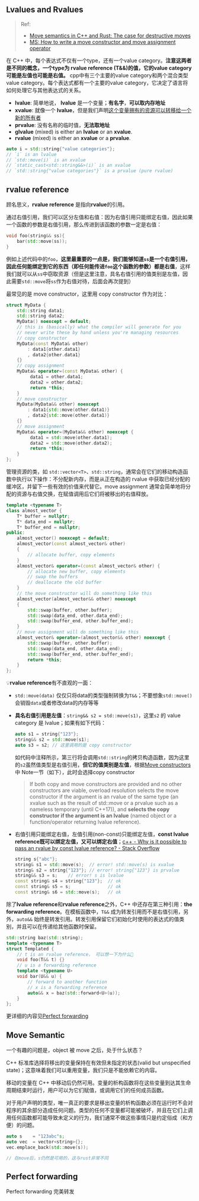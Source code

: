 ## Lvalues and Rvalues
> Ref:
> - [Move semantics in C++ and Rust: The case for destructive moves](https://radekvit.medium.com/move-semantics-in-c-and-rust-the-case-for-destructive-moves-d816891c354b)
> - [MS: How to write a move constructor and move assignment operator](https://learn.microsoft.com/en-us/cpp/cpp/move-constructors-and-move-assignment-operators-cpp?view=msvc-170)


在 C++ 中，每个表达式不仅有一个type，还有一个value category。**注意这两者是不同的概念，一个type为 rvalue reference (T&&)的值，它的value category可能是左值也可能是右值。** cpp中有三个主要的value category和两个混合类型value category。每个表达式都有一个主要的value category，它决定了语言将如何处理它与其他表达式的关系。

- **lvalue**: 简单地说， **lvalue** 是一个变量；**有名字**，**可以取内存地址**
- **xvalue**: 就像一个 **lvalue**，但是我们声明<u>这个变量拥有的资源可以转移给一个新的所有者</u>
- **prvalue**: 没有名称的临时值，**无法取地址**
- **glvalue** (mixed) is either an **lvalue** or an **xvalue**.
- **rvalue** (mixed) is either an **xvalue** or a **prvalue**.

```c++
auto i = std::string{"value categories"};
// `i` is an lvalue
// `std::move(i)` is an xvalue
// `static_cast<std::string&&>(i)` is an xvalue
// `std::string{"value categories"}` is a prvalue (pure rvalue)
```

## rvalue reference
顾名思义，**rvalue reference** 是指向**rvalue**的引用。

通过右值引用，我们可以区分左值和右值：因为右值引用只能绑定右值，因此如果一个函数的参数是右值引用，那么传进到该函数的参数一定是右值：

```cpp
void foo(string&& ss){
    bar(std::move(ss));
}
```

例如上述代码中的`foo`，**这里最重要的一点是，我们能够知道`ss`是一个右值引用，因此任何能绑定到它的东西（即任何能传进`foo`这个函数的参数）都是右值**，这样我们就可以从`ss`中窃取资源（但是这里注意，具名右值引用的值类别是左值，因此需要`std::move`将`ss`作为右值对待，后面会再次提到）

最常见的是 move constructor，这里用 copy constructor 作为对比：

```cpp
struct MyData {
    std::string data1;
    std::string data2;
    MyData() noexcept = default;
    // this is (basically) what the compiler will generate for you
    // never write these by hand unless you're managing resources
    // copy constructor
    MyData(const MyData& other)
        : data1{other.data1}
        , data2{other.data1}
    {}
    // copy assignment
    MyData& operator=(const MyData& other) {
         data1 = other.data1;
         data2 = other.data2;
         return *this;
    }
    // move constructor
    MyData(MyData&& other) noexcept
        : data1{std::move(other.data1)}
        , data2{std::move(other.data1)}
    {}
    // move assignment
    MyData& operator=(MyData&& other) noexcept {
         data1 = std::move(other.data1);
         data2 = std::move(other.data2);
         return *this;
    }
};

```

管理资源的类，如 `std::vector<T>`、`std::string`，通常会在它们的移动构造函数中执行以下操作：不分配新内存，而是从正在构造的 rvalue 中获取已经分配的缓冲区，并留下一些有效的价值来代替它。move assignment 通常会简单地将分配的资源与右值交换，在赋值调用后它们将被移出的右值释放。

```cpp
template <typename T>
class almost_vector {
    T* buffer = nullptr;
    T* data_end = nullptr;
    T* buffer_end = nullptr;
public:
    almost_vector() noexcept = default;
    almost_vector(const almost_vector& other)
    {
        // allocate buffer, copy elements
    }
    almost_vector& operator=(const almost_vector& other) {
        // allocate new buffer, copy elements
        // swap the buffers
        // deallocate the old buffer
    }
    // the move constructor will do something like this
    almost_vector(almost_vector&& other) noexcept
    {
        std::swap(buffer, other.buffer);
        std::swap(data_end, other.data_end);
        std::swap(buffer_end, other.buffer_end);
    }
    // move assignment will do something like this
    almost_vector& operator=(almost_vector&& other) noexcept {
        std::swap(buffer, other.buffer);
        std::swap(data_end, other.data_end);
        std::swap(buffer_end, other.buffer_end);
        return *this;
    }
};
```

💡**rvalue reference**有不直观的一面：

- `std::move(data)` 仅仅只将data的类型强制转换为`T&&`；不要想象`std::move()`会销毁`data`或者修改data的内存等等
- **具名右值引用是左值**：`string&& s2 = std::move(s1)`，这里`s2` 的 value category 是 lvalue；如果有如下代码：

    ```c++
    auto s1 = string{"123"};
    string&& s2 = std::move(s1);
    auto s3 = s2; // 这里调用的是 copy constructor
    ```
  
    如代码中注释所示，第三行将会调用`std::string`的拷贝构造函数，因为这里的`s2`虽然值类型是右值引用，**但它的值类别是左值**，根据[Move constructors](https://en.cppreference.com/w/cpp/language/move_constructor)中 Note一节（如下），此时会选择copy constructor

    > If both copy and move constructors are provided and no other constructors are viable, overload resolution selects the move constructor if the argument is an rvalue of the same type (an xvalue such as the result of std::move or a prvalue such as a nameless temporary (until C++17)), and **selects the copy constructor if the argument is an lvalue** (named object or a function/operator returning lvalue reference).
- 右值引用只能绑定右值，左值引用(non-const)只能绑定左值，**const lvalue reference既可以绑定左值，又可以绑定右值**；[c++ - Why is it possible to pass an rvalue by const lvalue reference? - Stack Overflow](https://stackoverflow.com/questions/58062090/why-is-it-possible-to-pass-an-rvalue-by-const-lvalue-reference)

    ```c++
    string s{"abc"};
    string& s1 = std::move(s);  // error! std::move(s) is xvalue
    string& s2 = string{"123"}; // error! string{"123"} is prvalue
    string&& s3 = s;    // error! s is lvalue
    const string& s4 = string{"123"};  // ok
    const string& s5 = s;              // ok
    const string& s6 = std::move(s);   // ok
    ```


除了**lvalue reference**和**rvalue reference**之外，C++ 中还存在第三种引用：**the forwarding reference**。在模板函数中，`T&&` 成为转发引用而不是右值引用，另外，`auto&&` 始终是转发引用。转发引用保留它们初始化时使用的表达式的值类别，并且可以在传递给其他函数时保留。

```cpp
std::string baz(std::string);
template <typename T>
struct Templated {
    // t is an rvalue reference， 可以想一下为什么🎉
    void foo(T&& t) {}
    // u is a forwarding reference
    template <typename U>
    void bar(U&& u) {
        // forward to another function
        // x is a forwarding reference
        auto&& x = baz(std::forward<U>(u));
    }
};
```

更详细的内容见[Perfect forwarding](#perfect-forwarding)


## Move Semantic

一个有趣的问题是，object 被 move 之后，处于什么状态？

C++ 标准库选择将移出的变量保持在有效但未指定的状态(valid but unspecified state)；这意味着我们可以重用变量，我们只是不能依赖它的内容。 

移动的变量在 C++ 中移动后仍然可用。变量的析构函数将在这些变量到达其生命周期结束时运行，用户可以为它们赋值，或调用它们的任何成员函数。 

对于用户声明的类型，唯一真正的要求是移出变量的析构函数必须在运行时不会对程序的其余部分造成任何问题。类型的任何不变量都可能被破坏，并且在它们上调用任何函数都可能导致未定义的行为，我们通常不做这些事情只是约定俗成（和方便）的问题。

```cpp
auto s    = "123abc"s;
auto vec  = vector<string>{};
vec.emplace_back(std::move(s));

// 在move后，s仍然是可用的，这与rust非常不同
```


## Perfect forwarding
Perfect forwarding 完美转发